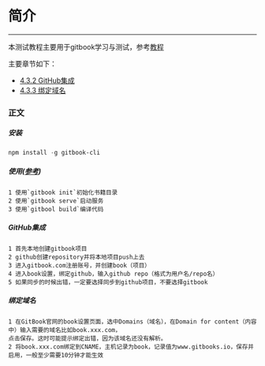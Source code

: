 # 简介

---

本测试教程主要用于gitbook学习与测试，参考[教程](http://www.chengweiyang.cn/gitbook/index.html)

主要章节如下：
* [4.3.2 GitHub集成](http://www.chengweiyang.cn/gitbook/gitbook.com/config/github.html)
* [4.3.3 绑定域名](http://www.chengweiyang.cn/gitbook/gitbook.com/config/domain.html)

### 正文

##### 安装
```powershell
npm install -g gitbook-cli
```

##### 使用([参考](http://www.chengweiyang.cn/gitbook/basic-usage/README.html))
    1 使用`gitbook init`初始化书籍目录
    2 使用`gitbook serve`启动服务
    3 使用`gitbool build`编译代码

##### GitHub集成
    1 首先本地创建gitbook项目
    2 github创建repository并将本地项目push上去
    3 进入gitbook.com注册账号，并创建book（项目）
    4 进入book设置，绑定github，输入github repo（格式为用户名/repo名）
    5 如果同步的时候出错，一定要选择同步到github项目，不要选择gitbook
    
##### 绑定域名
    1 在GitBook官网的book设置页面，选中Domains（域名），在Domain for content（内容中）输入需要的域名比如book.xxx.com，
    点击保存。这时可能提示绑定出错，因为该域名还没有解析。
    2 将book.xxx.com绑定到CNAME，主机记录为book，记录值为www.gitbooks.io，保存并启用，一般至少需要10分钟才能生效


